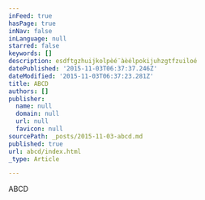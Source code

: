 ```yaml
---
inFeed: true
hasPage: true
inNav: false
inLanguage: null
starred: false
keywords: []
description: esdftgzhuijkolpèé¨àèélpokijuhzgtfzuiloé
datePublished: '2015-11-03T06:37:37.246Z'
dateModified: '2015-11-03T06:37:23.281Z'
title: ABCD
authors: []
publisher:
  name: null
  domain: null
  url: null
  favicon: null
sourcePath: _posts/2015-11-03-abcd.md
published: true
url: abcd/index.html
_type: Article

---
```

ABCD